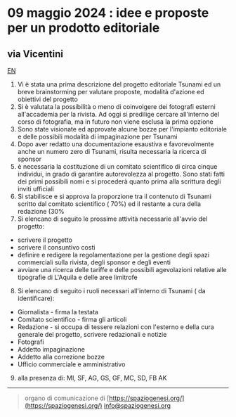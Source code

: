<!-- Matomo -->
<script>
  var _paq = window._paq = window._paq || [];
  /* tracker methods like "setCustomDimension" should be called before "trackPageView" */
  _paq.push(['trackPageView']);
  _paq.push(['enableLinkTracking']);
  (function() {
    var u="//matomodocker.azurewebsites.net/";
    _paq.push(['setTrackerUrl', u+'matomo.php']);
    _paq.push(['setSiteId', '7']);
    var d=document, g=d.createElement('script'), s=d.getElementsByTagName('script')[0];
    g.async=true; g.src=u+'matomo.js'; s.parentNode.insertBefore(g,s);
  })();
</script>
<!-- End Matomo Code -->

# 09 maggio 2024 : idee e proposte per un prodotto editoriale
## via Vicentini
[EN](https://spazio--genesi-github-io.translate.goog/sg_assemblee/verbali/240509.html?_x_tr_sl=it&_x_tr_tl=en&_x_tr_hl=it&_x_tr_pto=wapp)
1. Vi è stata una prima descrizione del progetto editoriale Tsunami ed un breve brainstorming per valutare proposte, modalità d'azione ed obiettivi del progetto
2. Si è valutata la possibilità o meno di coinvolgere dei fotografi esterni all'accademia per la rivista. Ad oggi si predilige cercare all'interno del corso di fotografia, ma in futuro non viene esclusa la prima opzione
3. Sono state visionate ed approvate alcune bozze per l'impianto editoriale e delle possibili modalità di impaginazione per Tsunami
4. Dopo aver redatto una documentazione esaustiva e favorevolmente anche un numero zero di Tsunami, risulta necessaria la ricerca di sponsor
5. è necessaria la costituzione  di un comitato scientifico di circa cinque individui, in grado di garantire autorevolezza al progetto. Sono stati fatti dei primi possibili nomi e si procederà  quanto prima alla scrittura degli inviti ufficiali 
6. Si stabilisce e si approva la proporzione tra il contenuto di Tsunami scritto dal comitato scientifico ( 70%) ed il restante a cura della redazione (30%
7. Si elencano di seguito le prossime attività necessarie all'avvio del progetto: 
- scrivere il progetto
- scrivere il consuntivo costi
- definire e redigere la regolamentazione per la gestione degli spazi commerciali sulla rivista, degli sponsor e degli eventi
- avviare una ricerca delle tariffe e delle possibili agevolazioni relative alle tipografie di L'Aquila e delle aree limitrofe
8. Si elencano di seguito i ruoli necessari all'interno di Tsunami ( da identificare):
- Giornalista - firma la testata
- Comitato scientifico - firma gli articoli
- Redazione - si occupa di tessere relazioni con l'esterno e della cura generale del progetto, scrivere redazionali e notizie
- Fotografi
- Addetto impaginazione
- Addetto alla correzione bozze
- Ufficio commerciale e amministrativo
9. alla presenza di: MI, SF, AG, GS, GF, MC, SD, FB AK
---
> organo di comunicazione di [https://spaziogenesi.org/](https://spaziogenesi.org/) info@spaziogenesi.org

